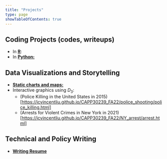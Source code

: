 ```yaml
---
title: "Projects"
type: page
showTableOfContents: true
---
```



## Coding Projects (codes, writeups) 


* In [**R**](/projects/R_coding/): 
* In [**Python:**](/projects/Python_coding/)

## Data Visualizations and Storytelling

* [**Static charts and maps:**](/projects/Visualizations/static/)
* Interactive graphics using $D_3$: 
  - (Police Killing in the United States in 2015)[https://jcvincentliu.github.io/CAPP30239_FA22/police_shooting/police_killing.html]
  - (Arrests for Violent Crimes in New York in 2021)[https://jcvincentliu.github.io/CAPP30239_FA22/NY_arrest/arrest.html]

## Technical and Policy Writing

* [**Writing Resume**](/projects/Writing/)

